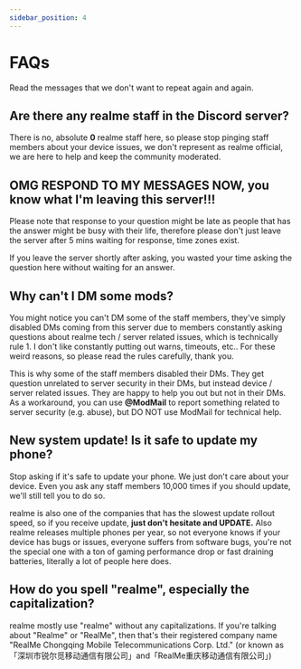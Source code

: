```yaml
---
sidebar_position: 4
---
```


# FAQs

Read the messages that we don't want to repeat again and again.

## Are there any realme staff in the Discord server?

There is no, absolute **0** realme staff here, so please stop pinging staff members about your device issues, we don't represent as realme official, we are here to help and keep the community moderated.

## OMG RESPOND TO MY MESSAGES NOW, you know what I'm leaving this server!!!

Please note that response to your question might be late as people that has the answer might be busy with their life, therefore please don't just leave the server after 5 mins waiting for response, time zones exist.

If you leave the server shortly after asking, you wasted your time asking the question here without waiting for an answer.

## Why can't I DM some mods?

You might notice you can't DM some of the staff members, they've simply disabled DMs coming from this server due to members constantly asking questions about realme tech / server related issues, which is technically rule 1. I don't like constantly putting out warns, timeouts, etc.. For these weird reasons, so please read the rules carefully, thank you.

This is why some of the staff members disabled their DMs. They get question unrelated to server security in their DMs, but instead device / server related issues. They are happy to help you out but not in their DMs. As a workaround, you can use **@ModMail** to report something related to server security (e.g. abuse), but DO NOT use ModMail for technical help.

## New system update! Is it safe to update my phone?

Stop asking if it's safe to update your phone. We just don't care about your device. Even you ask any staff members 10,000 times if you should update, we'll still tell you to do so.

realme is also one of the companies that has the slowest update rollout speed, so if you receive update, **just don't hesitate and UPDATE.** Also realme releases multiple phones per year, so not everyone knows if your device has bugs or issues, everyone suffers from software bugs, you're not the special one with a ton of gaming performance drop or fast draining batteries, literally a lot of people here does.

## How do you spell "realme", especially the capitalization?

realme mostly use "realme" without any capitalizations.
If you're talking about "Realme" or "RealMe", then that's their registered company name "RealMe Chongqing Mobile Telecommunications Corp. Ltd." (or known as「深圳市锐尔觅移动通信有限公司」and「RealMe重庆移动通信有限公司」)